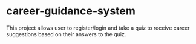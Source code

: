 # career-guidance-system
This project allows user to register/login and take a quiz to receive career suggestions based on their answers to the quiz.
